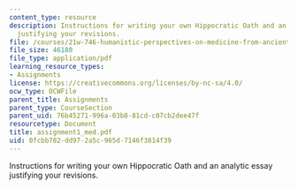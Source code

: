 ```yaml
---
content_type: resource
description: Instructions for writing your own Hippocratic Oath and an analytic essay
  justifying your revisions.
file: /courses/21w-746-humanistic-perspectives-on-medicine-from-ancient-greece-to-modern-america-spring-2005/0fcbb782dd972a5c965d7146f3814f39_assignment1_med.pdf
file_size: 46180
file_type: application/pdf
learning_resource_types:
- Assignments
license: https://creativecommons.org/licenses/by-nc-sa/4.0/
ocw_type: OCWFile
parent_title: Assignments
parent_type: CourseSection
parent_uid: 76b45271-996a-03b8-81cd-c07cb2dee47f
resourcetype: Document
title: assignment1_med.pdf
uid: 0fcbb782-dd97-2a5c-965d-7146f3814f39
---
```

Instructions for writing your own Hippocratic Oath and an analytic essay justifying your revisions.